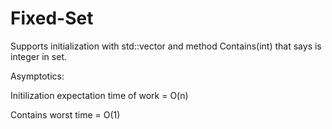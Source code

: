 # Fixed-Set

Supports initialization with std::vector<int> and method Contains(int) that says is integer in set.
  
Asymptotics:

Initilization expectation time of work = O(n) 

Contains worst time = O(1)
